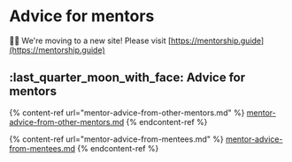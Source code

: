 # Advice for mentors

👋🏽 We're moving to a new site! Please visit [https://mentorship.guide](https://mentorship.guide)

## :last\_quarter\_moon\_with\_face: Advice for mentors

{% content-ref url="mentor-advice-from-other-mentors.md" %}
[mentor-advice-from-other-mentors.md](mentor-advice-from-other-mentors.md)
{% endcontent-ref %}

{% content-ref url="mentor-advice-from-mentees.md" %}
[mentor-advice-from-mentees.md](mentor-advice-from-mentees.md)
{% endcontent-ref %}

##
